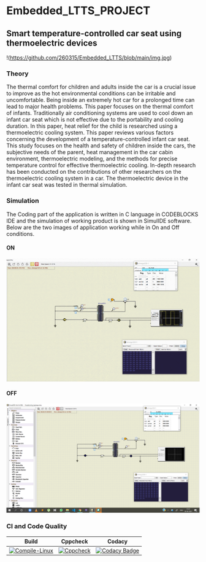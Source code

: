 # Embedded_LTTS_PROJECT

## Smart temperature-controlled car seat using thermoelectric devices 
!(https://github.com/260315/Embedded_LTTS/blob/main/img.jpg)
### Theory

The thermal comfort for children and adults inside the car is a crucial issue to improve as the hot environmental conditions can be irritable and uncomfortable. Being inside an extremely hot car for a prolonged time can lead to major health problems. This paper focuses on the thermal comfort of infants. Traditionally air conditioning systems are used to cool down an infant car seat which is not effective due to the portability and cooling duration. In this paper, heat relief for the child is researched using a thermoelectric cooling system. This paper reviews various factors concerning the development of a temperature-controlled infant car seat. This study focuses on the health and safety of children inside the cars, the subjective needs of the parent, heat management in the car cabin environment, thermoelectric modeling, and the methods for precise temperature control for effective thermoelectric cooling. In-depth research has been conducted on the contributions of other researchers on the thermoelectric cooling system in a car. The thermoelectric device in the infant car seat was tested in thermal simulation.

### Simulation

The Coding part of the application is written in C language in CODEBLOCKS IDE and the simulation of working product is shown in SimulIDE software. Below are the two images of application working while in On and Off conditions. 

#### ON
![ON](https://github.com/260315/Embedded_LTTS/blob/main/Simulations/HotSeat_Simulation_ON.gif)

#### OFF
![OFF](https://github.com/260315/Embedded_LTTS/blob/main/Simulations/HotSeat_OFF.png)

### CI and Code Quality

|Build|Cppcheck|Codacy|
|:--:|:--:|:--:|
|[![Compile-Linux](https://github.com/260315/Embedded_LTTS/actions/workflows/Compile.yml/badge.svg)](https://github.com/260315/Embedded_LTTS/actions/workflows/Compile.yml)|[![Cppcheck](https://github.com/260315/Embedded_LTTS/actions/workflows/CodeQuality.yml/badge.svg)](https://github.com/260315/Embedded_LTTS/actions/workflows/CodeQuality.yml)|[![Codacy Badge](https://app.codacy.com/project/badge/Grade/6a25838fe7a14340821f366ea409f1c4)](https://www.codacy.com/gh/260315/Embedded_LTTS/dashboard?utm_source=github.com&amp;utm_medium=referral&amp;utm_content=260315/Embedded_LTTS&amp;utm_campaign=Badge_Grade)|
